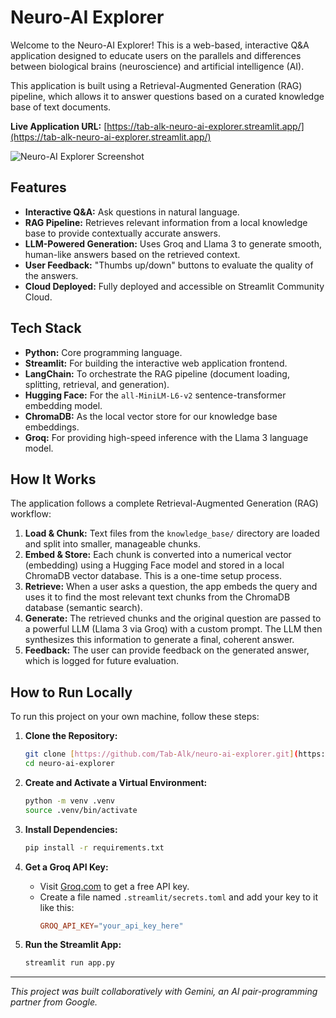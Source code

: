 # Neuro-AI Explorer 

Welcome to the Neuro-AI Explorer! This is a web-based, interactive Q&A application designed to educate users on the parallels and differences between biological brains (neuroscience) and artificial intelligence (AI).

This application is built using a Retrieval-Augmented Generation (RAG) pipeline, which allows it to answer questions based on a curated knowledge base of text documents.

**Live Application URL:** [https://tab-alk-neuro-ai-explorer.streamlit.app/](https://tab-alk-neuro-ai-explorer.streamlit.app/)

![Neuro-AI Explorer Screenshot](https://i.imgur.com/8aV4Y1U.png)

## Features

-   **Interactive Q&A:** Ask questions in natural language.
-   **RAG Pipeline:** Retrieves relevant information from a local knowledge base to provide contextually accurate answers.
-   **LLM-Powered Generation:** Uses Groq and Llama 3 to generate smooth, human-like answers based on the retrieved context.
-   **User Feedback:** "Thumbs up/down" buttons to evaluate the quality of the answers.
-   **Cloud Deployed:** Fully deployed and accessible on Streamlit Community Cloud.

## Tech Stack

-   **Python:** Core programming language.
-   **Streamlit:** For building the interactive web application frontend.
-   **LangChain:** To orchestrate the RAG pipeline (document loading, splitting, retrieval, and generation).
-   **Hugging Face:** For the `all-MiniLM-L6-v2` sentence-transformer embedding model.
-   **ChromaDB:** As the local vector store for our knowledge base embeddings.
-   **Groq:** For providing high-speed inference with the Llama 3 language model.

## How It Works

The application follows a complete Retrieval-Augmented Generation (RAG) workflow:

1.  **Load & Chunk:** Text files from the `knowledge_base/` directory are loaded and split into smaller, manageable chunks.
2.  **Embed & Store:** Each chunk is converted into a numerical vector (embedding) using a Hugging Face model and stored in a local ChromaDB vector database. This is a one-time setup process.
3.  **Retrieve:** When a user asks a question, the app embeds the query and uses it to find the most relevant text chunks from the ChromaDB database (semantic search).
4.  **Generate:** The retrieved chunks and the original question are passed to a powerful LLM (Llama 3 via Groq) with a custom prompt. The LLM then synthesizes this information to generate a final, coherent answer.
5.  **Feedback:** The user can provide feedback on the generated answer, which is logged for future evaluation.

## How to Run Locally

To run this project on your own machine, follow these steps:

1.  **Clone the Repository:**
    ```bash
    git clone [https://github.com/Tab-Alk/neuro-ai-explorer.git](https://github.com/Tab-Alk/neuro-ai-explorer.git)
    cd neuro-ai-explorer
    ```

2.  **Create and Activate a Virtual Environment:**
    ```bash
    python -m venv .venv
    source .venv/bin/activate
    ```

3.  **Install Dependencies:**
    ```bash
    pip install -r requirements.txt
    ```

4.  **Get a Groq API Key:**
    -   Visit [Groq.com](https://console.groq.com/keys) to get a free API key.
    -   Create a file named `.streamlit/secrets.toml` and add your key to it like this:
        ```toml
        GROQ_API_KEY="your_api_key_here"
        ```

5.  **Run the Streamlit App:**
    ```bash
    streamlit run app.py
    ```

---
*This project was built collaboratively with Gemini, an AI pair-programming partner from Google.*